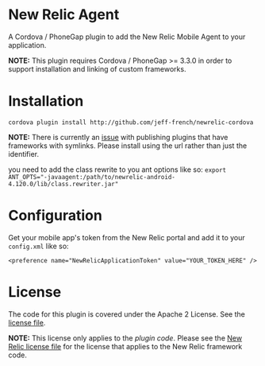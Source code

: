 New Relic Agent
================

A Cordova / PhoneGap plugin to add the New Relic Mobile Agent to your application. 

__NOTE:__ This plugin requires Cordova / PhoneGap >= 3.3.0 in order to support installation and linking of custom frameworks.

Installation
===============

`cordova plugin install http://github.com/jeff-french/newrelic-cordova`

__NOTE:__ There is currently an [issue](https://issues.apache.org/jira/browse/CB-6092) with publishing plugins that have frameworks with symlinks. Please install using the url rather than just the identifier.

you need to add the class rewrite to you ant options like so:
`export ANT_OPTS="-javaagent:/path/to/newrelic-android-4.120.0/lib/class.rewriter.jar"`

Configuration
===============

Get your mobile app's token from the New Relic portal and add it to your `config.xml` like so:

`<preference name="NewRelicApplicationToken" value="YOUR_TOKEN_HERE" />`

License
==============

The code for this plugin is covered under the Apache 2 License. See the [license file](LICENSE).

__NOTE:__ This license only applies to the *plugin code*. Please see the [New Relic license file](src/ios/NewRelicFramework/LICENSE) for the license that applies to the New Relic framework code.
